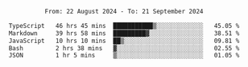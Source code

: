 <div align="center">
<p style="text-align: center;">
<!--START_SECTION:waka-->

```txt
From: 22 August 2024 - To: 21 September 2024

TypeScript   46 hrs 45 mins  ███████████▒░░░░░░░░░░░░░   45.05 %
Markdown     39 hrs 58 mins  █████████▓░░░░░░░░░░░░░░░   38.51 %
JavaScript   10 hrs 10 mins  ██▒░░░░░░░░░░░░░░░░░░░░░░   09.81 %
Bash         2 hrs 38 mins   ▓░░░░░░░░░░░░░░░░░░░░░░░░   02.55 %
JSON         1 hr 5 mins     ▒░░░░░░░░░░░░░░░░░░░░░░░░   01.05 %
```

<!--END_SECTION:waka-->
</p>
</div>
